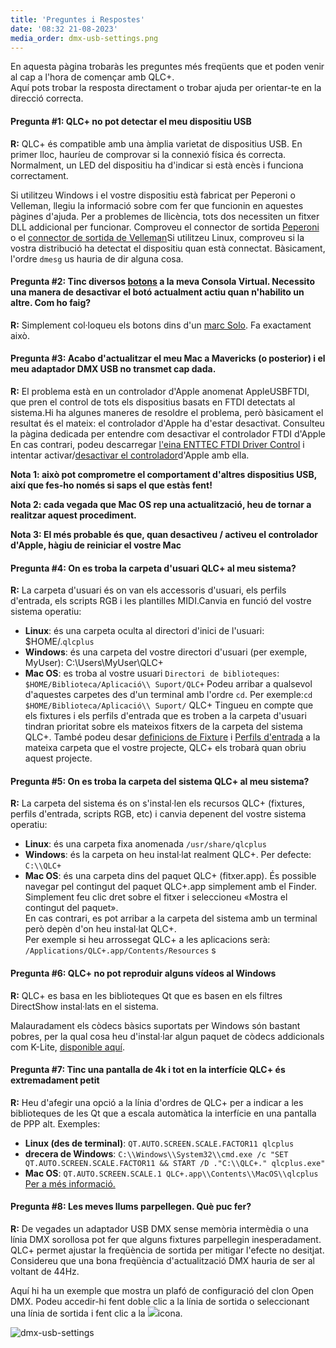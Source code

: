 ```yaml
---
title: 'Preguntes i Respostes'
date: '08:32 21-08-2023'
media_order: dmx-usb-settings.png
---
```


En aquesta pàgina trobaràs les preguntes més freqüents que et poden venir al cap a l'hora de començar amb QLC+.  
Aquí pots trobar la resposta directament o trobar ajuda per orientar-te en la direcció correcta.

#### Pregunta #1: QLC+ no pot detectar el meu dispositiu USB

**R:** QLC+ és compatible amb una àmplia varietat de dispositius USB. En primer lloc, hauríeu de comprovar si la
connexió física és correcta. Normalment, un LED del dispositiu ha d'indicar si està encès i funciona correctament.

Si utilitzeu Windows i el vostre dispositiu està fabricat per Peperoni o Velleman, llegiu la informació sobre com
fer que funcionin en aquestes pàgines d'ajuda. Per a problemes de llicència, tots dos necessiten un fitxer DLL
addicional per funcionar. Comproveu el connector de sortida [Peperoni](/plugins/peperoni) o el
[connector de sortida de Velleman](/plugins/velleman)Si utilitzeu Linux, comproveu si la vostra distribució ha detectat
el dispositiu quan està connectat. Bàsicament, l'ordre `dmesg` us hauria de dir alguna cosa.

#### Pregunta #2: Tinc diversos [botons](/virtual-console/button) a la meva Consola Virtual. Necessito una manera de desactivar el botó actualment actiu quan n'habilito un altre. Com ho faig?

**R:** Simplement col·loqueu els botons dins d'un [marc Solo](/virtual-console/solo-frame). Fa exactament això.

#### Pregunta #3: Acabo d'actualitzar el meu Mac a Mavericks (o posterior) i el meu adaptador DMX USB no transmet cap dada.

**R:** El problema està en un controlador d'Apple anomenat AppleUSBFTDI, que pren el control de tots
els dispositius basats en FTDI detectats al sistema.Hi ha algunes maneres de resoldre el problema,
però bàsicament el resultat és el mateix: el controlador d'Apple ha d'estar desactivat. Consulteu
la pàgina dedicada per entendre com desactivar el controlador FTDI d'Apple En cas contrari, podeu
descarregar [l'eina ENTTEC FTDI Driver Control](https://www.dmxis.com/release/FtdiDriverControl.zip)
i intentar activar/[desactivar el controlador](/plugins/disable-apple-serial-vcp-driver)d'Apple amb ella.

**Nota 1: això pot comprometre el comportament d'altres dispositius USB, així que fes-ho només si saps el que estàs fent!**

**Nota 2: cada vegada que Mac OS rep una actualització, heu de tornar a realitzar aquest procediment.**

**Nota 3: El més probable és que, quan desactiveu / activeu el controlador d'Apple, hàgiu de reiniciar el vostre Mac**

#### Pregunta #4: On es troba la carpeta d'usuari QLC+ al meu sistema?

**R:** La carpeta d'usuari és on van els accessoris d'usuari, els perfils d'entrada, els scripts RGB
i les plantilles MIDI.Canvia en funció del vostre sistema operatiu:

* **Linux**: és una carpeta oculta al directori d'inici de l'usuari: $HOME/.`qlcplus`
* **Windows**: és una carpeta del vostre directori d'usuari (per exemple, MyUser): C:\\Users\\MyUser\\QLC+
* **Mac OS**: es troba al vostre usuari `Directori de biblioteques`: `$HOME/Biblioteca/Aplicació\\ Suport/QLC+`
  Podeu arribar a qualsevol d'aquestes carpetes des d'un terminal amb l'ordre `cd`. Per exemple:`cd $HOME/Biblioteca/Aplicació\\ Suport/`
  QLC+ Tingueu en compte que els fixtures i els perfils d'entrada que es troben a la carpeta d'usuari
  tindran prioritat sobre els mateixos fitxers de la carpeta del sistema QLC+. També podeu desar
  [definicions de Fixture](/basics/glossary-and-concepts#fixtures) i [Perfils d'entrada](/input-output/input-profiles)
  a la mateixa carpeta que el vostre projecte, QLC+ els trobarà quan obriu aquest projecte.

#### Pregunta #5: On es troba la carpeta del sistema QLC+ al meu sistema?

**R:** La carpeta del sistema és on s'instal·len els recursos QLC+ (fixtures, perfils d'entrada, scripts RGB, etc) i canvia depenent del vostre sistema operatiu:

* **Linux**: és una carpeta fixa anomenada `/usr/share/qlcplus`
* **Windows**: és la carpeta on heu instal·lat realment QLC+. Per defecte: `C:\\QLC+`
* **Mac OS**: és una carpeta dins del paquet QLC+ (fitxer.app). És possible navegar pel contingut del
  paquet QLC+.app simplement amb el Finder. Simplement feu clic dret sobre el fitxer i seleccioneu
  «Mostra el contingut del paquet».<br>En cas contrari, es pot arribar a la carpeta del sistema amb
  un terminal però depèn d'on heu instal·lat QLC+.<br>Per exemple si heu arrossegat QLC+ a les aplicacions
  serà: `/Applications/QLC+.app/Contents/Resources` s

#### Pregunta #6: QLC+ no pot reproduir alguns vídeos al Windows

**R:** QLC+ es basa en les biblioteques Qt que es basen en els filtres DirectShow instal·lats en el sistema.

Malauradament els còdecs bàsics suportats per Windows són bastant pobres, per la qual cosa heu d'instal·lar
algun paquet de còdecs addicionals com K-Lite, [disponible aquí](https://www.codecguide.com/download_kl.htm).

#### Pregunta #7: Tinc una pantalla de 4k i tot en la interfície QLC+ és extremadament petit

**R:** Heu d'afegir una opció a la línia d'ordres de QLC+ per a indicar a les biblioteques de
les Qt que a escala automàtica la interfície en una pantalla de PPP alt. Exemples:

* **Linux (des de terminal)**: `QT.AUTO.SCREEN.SCALE.FACTOR11 qlcplus`
* **drecera de Windows**: `C:\\Windows\\System32\\cmd.exe /c "SET QT.AUTO.SCREEN.SCALE.FACTOR11 && START /D ."C:\\QLC+." qlcplus.exe"`
* **Mac OS**: `QT.AUTO.SCREEN.SCALE.1 QLC+.app\\Contents\\MacOS\\qlcplus`
  [Per a més informació.](/advanced/command-line-parameters) 

#### Pregunta #8: Les meves llums parpellegen. Què puc fer?

**R:** De vegades un adaptador USB DMX sense memòria intermèdia o una línia DMX sorollosa pot
fer que alguns fixtures parpellegin inesperadament. QLC+ permet ajustar la freqüència de sortida
per mitigar l'efecte no desitjat. Considereu que una bona freqüència d'actualització DMX hauria de
ser al voltant de 44Hz.

Aquí hi ha un exemple que mostra un plafó de configuració del clon Open DMX. Podeu accedir-hi fent doble clic
a la línia de sortida o seleccionant una línia de sortida i fent clic a la  ![](/basics/configure.png)icona.

![dmx-usb-settings](dmx-usb-settings.png "dmx-usb-settings")
